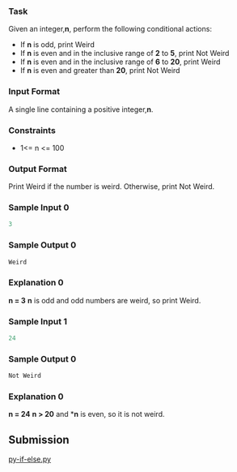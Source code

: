 ### Task

Given an integer,**n**, perform the following conditional actions:

- If **n** is odd, print Weird
- If **n** is even and in the inclusive range of **2** to **5**, print Not Weird
- If **n** is even and in the inclusive range of **6** to **20**, print Weird
- If **n** is even and greater than **20**, print Not Weird

### Input Format

A single line containing a positive integer,**n**.

### Constraints

- 1<= n <= 100

### Output Format

Print Weird if the number is weird. Otherwise, print Not Weird.

### Sample Input 0

~~~py
3
~~~

### Sample Output 0

~~~py
Weird
~~~

### Explanation 0

**n = 3**
**n** is odd and odd numbers are weird, so print Weird.

### Sample Input 1

~~~py
24
~~~

### Sample Output 0

~~~py
Not Weird
~~~

### Explanation 0

**n = 24**
**n > 20** and ***n** is even, so it is not weird.

## Submission

[py-if-else.py](https://github.com/danipishinin/HackerRank/blob/main/python/py-if-else.py)
